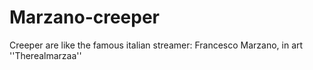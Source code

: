 # Marzano-creeper
Creeper are like the famous italian streamer: Francesco Marzano, in art ''Therealmarzaa''
